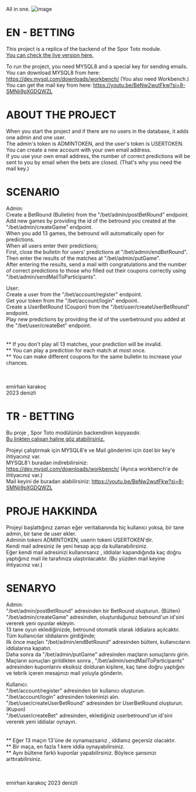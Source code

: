 All in one.
![image](https://github.com/emirhankarakoc/betting/assets/101813995/d3c1b84e-fde4-49fc-bc56-6469b187d1c7)
<!--emirhanenginner -->

# EN - BETTING

This project is a replica of the backend of the Spor Toto module.<br/>
[You can check the live version here.](https://www.nesine.com/sportoto)

To run the project, you need MYSQL8 and a special key for sending emails.<br/>
You can download MYSQL8 from here: https://dev.mysql.com/downloads/workbench/ (You also need Workbench.)<br/>
You can get the mail key from here: https://youtu.be/BeNw2wutFkw?si=8-SMNji9pXGDQWZL

# ABOUT THE PROJECT

When you start the project and if there are no users in the database, it adds one admin and one user.<br/>
The admin's token is ADMINTOKEN, and the user's token is USERTOKEN.<br/>
You can create a new account with your own email address.<br/>
If you use your own email address, the number of correct predictions will be sent to you by email when the bets are
closed. (That's why you need the mail key.)<br/>

# SCENARIO

Admin:<br/>
Create a BetRound (Bulletin) from the "/bet/admin/postBetRound" endpoint.<br/>
Add new games by providing the id of the betround you created at the "/bet/admin/createGame" endpoint.<br/>
When you add 13 games, the betround will automatically open for predictions.<br/>
When all users enter their predictions;<br/>
First, close the bulletin for users' predictions at "/bet/admin/endBetRound".<br/>
Then enter the results of the matches at "/bet/admin/putGame".<br/>
After entering the results, send a mail with congratulations and the number of correct predictions to those who filled
out their coupons correctly using "/bet/admin/sendMailToParticipants".<br/>

User:<br/>
Create a user from the "/bet/account/register" endpoint.<br/>
Get your token from the "/bet/account/login" endpoint.<br/>
Create a UserBetRound (Coupon) from the "/bet/user/createUserBetRound" endpoint.<br/>
Play new predictions by providing the id of the userbetround you added at the "/bet/user/createBet" endpoint.<br/>
<br/><br/>
** If you don't play all 13 matches, your prediction will be invalid.<br/>
** You can play a prediction for each match at most once.<br/>
** You can make different coupons for the same bulletin to increase your chances.<br/><br/><br/>

emirhan karakoç<br/>
2023 denizli

# TR - BETTING

Bu proje , Spor Toto modülünün backendinin kopyasıdır.<br/>
[Bu linkten çalışan haline göz atabilirsiniz.](https://www.nesine.com/sportoto)<br/>

Projeyi çalıştırmak için MYSQL8'e ve Mail gönderimi için özel bir key'e ihtiyacınız var.<br/>
MYSQL8'i buradan indirebilirsiniz: https://dev.mysql.com/downloads/workbench/   (Ayrıca workbench'e de ihtiyacınız
var.)<br/>
Mail keyini de buradan alabilirsiniz: https://youtu.be/BeNw2wutFkw?si=8-SMNji9pXGDQWZL<br/>

# PROJE HAKKINDA

Projeyi başlattığınız zaman eğer veritabanında hiç kullanıcı yoksa, bir tane admin, bir tane de user ekler.<br/>
Adminin tokeni ADMINTOKEN, userin tokeni USERTOKEN'dir.<br/>
Kendi mail adresiniz ile yeni hesap açıp da kullanabilirsiniz.<br/>
Eğer kendi mail adresinizi kullanırsanız , iddialar kapandığında kaç doğru yaptığınız mail ile tarafınıza
ulaştırılacaktır. (Bu yüzden mail keyine ihtiyacınız var.)

# SENARYO

Admin:<br/>
"/bet/admin/postBetRound" adresinden bir BetRound oluşturun. (Bülten)<br/>
"/bet/admin/createGame" adresinden, oluşturduğunuz betround'un id'sini vererek yeni oyunlar ekleyin.<br/>
13 tane oyun eklediğinizde, betround otomatik olarak iddialara açılcaktır.
Tüm kullanıcılar iddialarını girdiğinde;<br/>
Ilk önce maçları "/bet/admin/endBetRound" adresinden bülteni, kullanıcıların iddialarına kapatın.<br/>
Daha sonra da "/bet/admin/putGame" adresinden maçların sonuçlarını girin.<br/>
Maçların sonuçları girildikten sonra , "/bet/admin/sendMailToParticipants" adresinden kuponlarını eksiksiz dolduran
kişilere, kaç tane doğru yaptığını ve tebrik içeren mesajınızı mail yoluyla gönderin.<br/>

Kullanıcı:<br/>
"/bet/account/register" adresinden bir kullanıcı oluşturun.<br/>
"/bet/account/login" adresinden tokeninizi alın.<br/>
"/bet/user/createUserBetRound" adresinden bir UserBetRound oluşturun. (Kupon)<br/>
"/bet/user/createBet" adresinden, eklediğiniz userbetround'un id'sini vererek yeni iddialar oynayın.<br/>
<br/><br/>
** Eğer 13 maçın 13'üne de oynamazsanız , iddianız geçersiz olacaktır.<br/>
** Bir maça, en fazla 1 kere iddia oynayabilirsiniz.<br/>
** Aynı bültene farklı kuponlar yapabilirsiniz. Böylece şansınızı arttırabilirsiniz.<br/><br/><br/>

emirhan karakoç
2023 denizli
